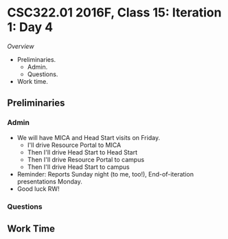 CSC322.01 2016F, Class 15: Iteration 1: Day 4
=============================================

_Overview_

* Preliminaries.
    * Admin.
    * Questions.
* Work time.

Preliminaries
-------------

### Admin

* We will have MICA and Head Start visits on Friday.
    * I'll drive Resource Portal to MICA
    * Then I'll drive Head Start to Head Start
    * Then I'll drive Resource Portal to campus
    * Then I'll drive Head Start to campus
* Reminder: Reports Sunday night (to me, too!), End-of-iteration presentations
  Monday.
* Good luck RW!

### Questions

Work Time
---------
